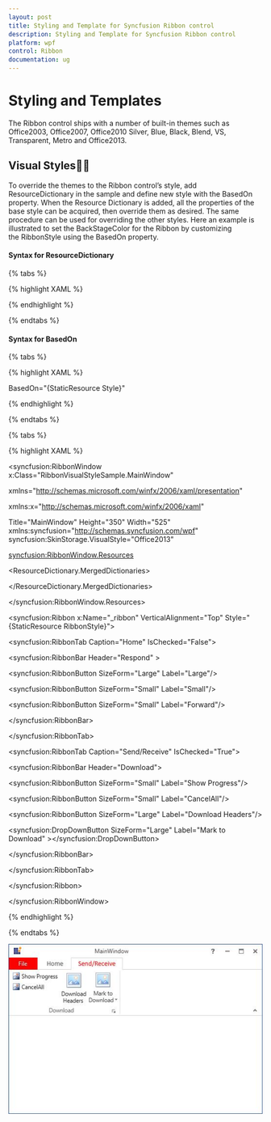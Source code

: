 ```yaml
---
layout: post
title: Styling and Template for Syncfusion Ribbon control
description: Styling and Template for Syncfusion Ribbon control
platform: wpf
control: Ribbon
documentation: ug
---
```

# Styling and Templates

The Ribbon control ships with a number of built-in themes such as Office2003, Office2007, Office2010 Silver, Blue, Black, Blend, VS, Transparent, Metro and Office2013. 

## Visual Styles
To override the themes to the Ribbon control’s style, add ResourceDictionary in the sample and define new style with the BasedOn property. When the Resource Dictionary is added, all the properties of the base style can be acquired, then override them as desired. The same procedure can be used for overriding the other styles. Here an example is illustrated to set the BackStageColor for the Ribbon by customizing the RibbonStyle using the BasedOn property.

#### Syntax for ResourceDictionary

{% tabs %}

{% highlight XAML %}

<ResourceDictionary Source="/Syncfusion.Tools.WPF;Component/FrameWork/Ribbon/themes/Office2013Style.xaml">
</ResourceDictionary>

{% endhighlight %}

{% endtabs %}


#### Syntax for BasedOn

{% tabs %}

{% highlight XAML %}

BasedOn="{StaticResource <StyleName><ControlName>Style}"

{% endhighlight %}

{% endtabs %}

{% tabs %}

{% highlight XAML %}

<syncfusion:RibbonWindow x:Class="RibbonVisualStyleSample.MainWindow"

xmlns="http://schemas.microsoft.com/winfx/2006/xaml/presentation"

xmlns:x="http://schemas.microsoft.com/winfx/2006/xaml"

Title="MainWindow" Height="350" Width="525" xmlns:syncfusion="http://schemas.syncfusion.com/wpf" syncfusion:SkinStorage.VisualStyle="Office2013"

>

<syncfusion:RibbonWindow.Resources>

<ResourceDictionary>

<ResourceDictionary.MergedDictionaries>

<ResourceDictionary Source="/Syncfusion.Tools.WPF;Component/FrameWork/Ribbon/themes/Office2013Style.xaml"/>

</ResourceDictionary.MergedDictionaries>

<Style x:Key="RibbonStyle" TargetType="{x:Type syncfusion:Ribbon}" BasedOn="{StaticResource Office2013RibbonStyle}">

<Setter Property="BackStageColor" Value="Red"/>

</Style>

</ResourceDictionary>

</syncfusion:RibbonWindow.Resources>

<Grid>

<syncfusion:Ribbon x:Name="_ribbon" VerticalAlignment="Top"  Style="{StaticResource RibbonStyle}">

<syncfusion:RibbonTab  Caption="Home" IsChecked="False">

<syncfusion:RibbonBar Header="Respond" >

<syncfusion:RibbonButton  SizeForm="Large" Label="Large"/>

<syncfusion:RibbonButton SizeForm="Small" Label="Small"/>

<syncfusion:RibbonButton SizeForm="Small" Label="Forward"/>

</syncfusion:RibbonBar>

</syncfusion:RibbonTab>

<syncfusion:RibbonTab Caption="Send/Receive" IsChecked="True">

<syncfusion:RibbonBar Header="Download">

<syncfusion:RibbonButton SizeForm="Small" Label="Show Progress"/>

<syncfusion:RibbonButton SizeForm="Small" Label="CancelAll"/>

<syncfusion:RibbonButton SizeForm="Large" Label="Download Headers"/>

<syncfusion:DropDownButton SizeForm="Large" Label="Mark to Download" ></syncfusion:DropDownButton>

</syncfusion:RibbonBar>

</syncfusion:RibbonTab>

</syncfusion:Ribbon>

</Grid>

</syncfusion:RibbonWindow>

{% endhighlight %}

{% endtabs %}

![](StylingandTemplates_images/StylingandTemplates_img1.jpeg)


